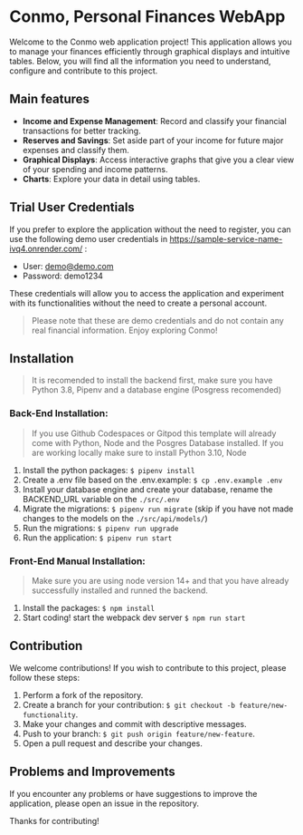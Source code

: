 # Conmo, Personal Finances WebApp

Welcome to the Conmo web application project! This application allows you to manage your finances efficiently through graphical displays and intuitive tables. Below, you will find all the information you need to understand, configure and contribute to this project.

## Main features

- **Income and Expense Management**: Record and classify your financial transactions for better tracking.
- **Reserves and Savings**: Set aside part of your income for future major expenses and classify them.
- **Graphical Displays**: Access interactive graphs that give you a clear view of your spending and income patterns.
- **Charts**: Explore your data in detail using tables.

## Trial User Credentials

If you prefer to explore the application without the need to register, you can use the following demo user credentials in 
https://sample-service-name-ivq4.onrender.com/ :

- User: demo@demo.com
- Password: demo1234

These credentials will allow you to access the application and experiment with its functionalities without the need to create a personal account.

> Please note that these are demo credentials and do not contain any real financial information. Enjoy exploring Conmo!


## Installation

> It is recomended to install the backend first, make sure you have Python 3.8, Pipenv and a database engine (Posgress recomended)

### Back-End Installation:

> If you use Github Codespaces or Gitpod this template will already come with Python, Node and the Posgres Database installed.
> If you are working locally make sure to install Python 3.10, Node 

1. Install the python packages: `$ pipenv install`
2. Create a .env file based on the .env.example: `$ cp .env.example .env`
3. Install your database engine and create your database, rename the BACKEND_URL variable on the `./src/.env`
4. Migrate the migrations: `$ pipenv run migrate` (skip if you have not made changes to the models on the `./src/api/models/`)
5. Run the migrations: `$ pipenv run upgrade`
6. Run the application: `$ pipenv run start`


### Front-End Manual Installation:

> Make sure you are using node version 14+ and that you have already successfully installed and runned the backend.

1. Install the packages: `$ npm install`
2. Start coding! start the webpack dev server `$ npm run start`

## Contribution

We welcome contributions! If you wish to contribute to this project, please follow these steps:

1. Perform a fork of the repository.
2. Create a branch for your contribution: `$ git checkout -b feature/new-functionality`.
3. Make your changes and commit with descriptive messages.
4. Push to your branch: `$ git push origin feature/new-feature`.
5. Open a pull request and describe your changes.

## Problems and Improvements
If you encounter any problems or have suggestions to improve the application, please open an issue in the repository.

Thanks for contributing!
